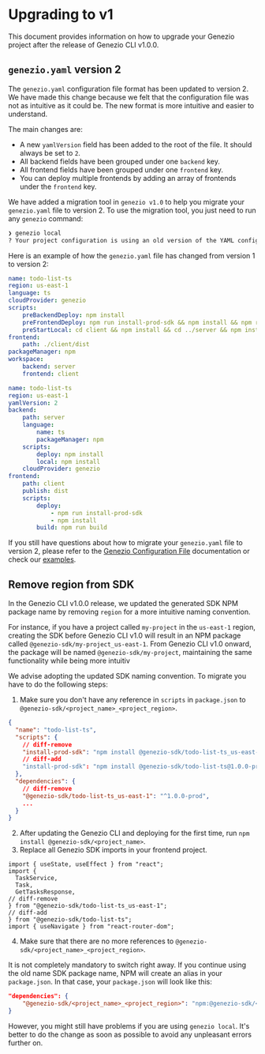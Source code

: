 # Upgrading to v1

This document provides information on how to upgrade your Genezio project after the release of Genezio CLI v1.0.0.

## `genezio.yaml` version 2

The `genezio.yaml` configuration file format has been updated to version 2. We have made this change because we felt that the configuration file was not as intuitive as it could be. The new format is more intuitive and easier to understand.

The main changes are:

-   A new `yamlVersion` field has been added to the root of the file. It should always be set to `2`.
-   All backend fields have been grouped under one `backend` key.
-   All frontend fields have been grouped under one `frontend` key.
-   You can deploy multiple frontends by adding an array of frontends under the `frontend` key.

We have added a migration tool in `genezio v1.0` to help you migrate your `genezio.yaml` file to version 2. To use the migration tool, you just need to run any `genezio` command:

```sh title="Terminal"
❯ genezio local
? Your project configuration is using an old version of the YAML configuration file. Would you like to migrate it to the latest version? Yes
```

Here is an example of how the `genezio.yaml` file has changed from version 1 to version 2:

```yaml title="genezio.yaml v1"
name: todo-list-ts
region: us-east-1
language: ts
cloudProvider: genezio
scripts:
    preBackendDeploy: npm install
    preFrontendDeploy: npm run install-prod-sdk && npm install && npm run build
    preStartLocal: cd client && npm install && cd ../server && npm install
frontend:
    path: ./client/dist
packageManager: npm
workspace:
    backend: server
    frontend: client
```

```yaml title="genezio.yaml v2"
name: todo-list-ts
region: us-east-1
yamlVersion: 2
backend:
    path: server
    language:
        name: ts
        packageManager: npm
    scripts:
        deploy: npm install
        local: npm install
    cloudProvider: genezio
frontend:
    path: client
    publish: dist
    scripts:
        deploy:
            - npm run install-prod-sdk
            - npm install
        build: npm run build
```

If you still have questions about how to migrate your `genezio.yaml` file to version 2, please refer to the [Genezio Configuration File](../project-structure/genezio-configuration-file.md) documentation or check our [examples](../examples/README.md).

## Remove region from SDK

In the Genezio CLI v1.0.0 release, we updated the generated SDK NPM package name by removing `region` for a more intuitive naming convention.

For instance, if you have a project called `my-project` in the `us-east-1` region, creating the SDK before Genezio CLI v1.0 will result in an NPM package called `@genezio-sdk/my-project_us-east-1`. From Genezio CLI v1.0 onward, the package will be named `@genezio-sdk/my-project`, maintaining the same functionality while being more intuitiv

We advise adopting the updated SDK naming convention. To migrate you have to do the following steps:

1. Make sure you don't have any reference in `scripts` in `package.json` to `@genezio-sdk/<project_name>_<project_region>`.

```json title="package.json"
{
  "name": "todo-list-ts",
  "scripts": {
    // diff-remove
    "install-prod-sdk": "npm install @genezio-sdk/todo-list-ts_us-east-1@1.0.0-prod"
    // diff-add
    "install-prod-sdk": "npm install @genezio-sdk/todo-list-ts@1.0.0-prod"
  },
  "dependencies": {
    // diff-remove
    "@genezio-sdk/todo-list-ts_us-east-1": "^1.0.0-prod",
    ...
  }
}
```

2. After updating the Genezio CLI and deploying for the first time, run `npm install @genezio-sdk/<project_name>`.
3. Replace all Genezio SDK imports in your frontend project.

```tsx title="App.tsx"
import { useState, useEffect } from "react";
import {
  TaskService,
  Task,
  GetTasksResponse,
// diff-remove
} from "@genezio-sdk/todo-list-ts_us-east-1";
// diff-add
} from "@genezio-sdk/todo-list-ts";
import { useNavigate } from "react-router-dom";

```

4. Make sure that there are no more references to `@genezio-sdk/<project_name>_<project_region>`.

It is not completely mandatory to switch right away. If you continue using the old name SDK package name, NPM will create an alias in your `package.json`. In that case, your `package.json` will look like this:

```json title="package.json"
"dependencies": {
    "@genezio-sdk/<project_name>_<project_region>": "npm:@genezio-sdk/<project_name>",
}
```

However, you might still have problems if you are using `genezio local`. It's better to do the change as soon as possible to avoid any unpleasant errors further on.
